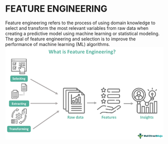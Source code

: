 # FEATURE ENGINEERING
Feature engineering refers to the process of using domain knowledge to select and transform the most relevant variables from raw data when creating a predictive model using machine learning or statistical modeling. The goal of feature engineering and selection is to improve the performance of machine learning (ML) algorithms.
![img](https://github.com/RAJGUPTA28/QuickNLP-TextInspect/blob/main/Feature_engineering/Feature-Engineering.png)

